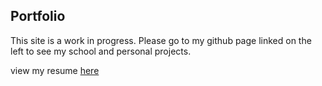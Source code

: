 ## Portfolio

This site is a work in progress. Please go to my github page linked on the left to see my school and personal projects.

view my resume [here](../source/Alex_Cluff_resume.pdf)